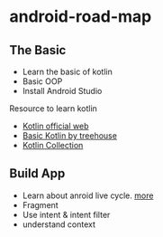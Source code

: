 # android-road-map

## The Basic
- Learn the basic of kotlin
- Basic OOP
- Install Android Studio

Resource to learn kotlin
- [Kotlin official web](https://kotlinlang.org "Kotlin official web")
- [Basic Kotlin by treehouse](https://blog.teamtreehouse.com/absolute-beginners-guide-kotlin "Basic Kotlin by treehouse")
- [Kotlin Collection](https://kotlinlang.org/docs/collections-overview.html#set "Kotlin Collection")

## Build App
- Learn about anroid live cycle. [more](https://developer.android.com/guide/components/activities/intro-activities "more")
- Fragment
- Use intent & intent filter
- understand context
